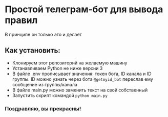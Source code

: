 # Простой телеграм-бот для вывода правил

В принципе он только это и делает


## Как установить:

- Клонируем этот репозиторий на желаемую машину
- Устанавливаем Python не ниже версии 3
- В файле .env прописывает значения: токен бота, ID канала и ID группы. ID можно узнать через бота `@getmyid_bot` переслав ему сообщение из группы/канала
- В файле main.py можно заменить текст на свой собственный
- Запустить скрипт командой `python main.py`

### Поздравляю, вы прекрасны!

